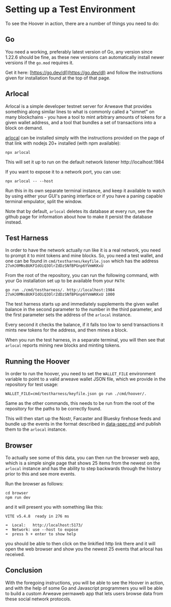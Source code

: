 # Setting up a Test Environment

To see the Hoover in action, there are a number of things you need to do:

## Go

You need a working, preferably latest version of Go, any version since 1.22.6 should be fine, as these new versions can automatically install newer versions if the `go.mod` requires it.

Get it here: [https://go.dev/dl](https://go.dev/dl) and follow the instructions given for installation found at the top of that page.

## Arlocal

Arlocal is a simple developer testnet server for Arweave that provides something along similar lines to what is commonly called a "simnet" on many blockchains - you have a tool to mint arbitrary amounts of tokens for a given wallet address, and a tool that bundles a set of transactions into a block on demand.

[arlocal](https://github.com/textury/arlocal) can be installed simply with the instructions provided on the page of that link with nodejs 20+ installed (with npm available):

    npx arlocal

This will set it up to run on the default network listener http://localhost:1984

If you want to expose it to a network port, you can use:

    npx arlocal -- --host

Run this in its own separate terminal instance, and keep it available to watch by using either your GUI's paning interface or if you have a paning capable terminal empulator, split the window.

Note that by default, `arlocal` deletes its database at every run, see the github page for information about how to make it persist the database instead.

## Test Harness

In order to have the network actually run like it is a real network, you need to prompt it to mint tokens and mine blocks. So, you need a test wallet, and one can be found in `cmd/testharnes/keyfile.json` which has the address `27xHJ0MNsBUKFIdOiQ3OlrZdDzSNfBPGnp6YVmWKKxU`

From the root of the repository, you can run the following command, with your Go installation set up to be available from your `PATH`:

    go run ./cmd/testharness/. http://localhost:1984 27xHJ0MNsBUKFIdOiQ3OlrZdDzSNfBPGnp6YVmWKKxU 1000

The test harness starts up and immediately supplements the given wallet balance in the second parameter to the number in the third parameter, and the first parameter sets the address of the `arlocal` instance.

Every second it checks the balance, if it falls too low to send transactions it mints new tokens for the address, and then mines a block.

When you run the test harness, in a separate terminal, you will then see that `arlocal` reports mining new blocks and minting tokens.

## Running the Hoover

In order to run the hoover, you need to set the `WALLET_FILE` environment variable to point to a valid arweave wallet JSON file, which we provide in the repository for test usage:

    WALLET_FILE=cmd/testharness/keyfile.json go run ./cmd/hoover/.

Same as the other commands, this needs to be run from the root of the repository for the paths to be correctly found.

This will then start up the Nostr, Farcaster and Bluesky firehose feeds and bundle up the events in the format described in [data-spec.md](data-spec.md) and publish them to the `arlocal` instance.

## Browser

To actually see some of this data, you can then run the browser web app, which is a simple single page that shows 25 items from the newest on the `arlocal` instance and has the ability to step backwards through the history prior to this and see more events.

Run the browser as follows:

    cd browser
    npm run dev

and it will present you with something like this:

```
VITE v5.4.8  ready in 276 ms

➜  Local:   http://localhost:5173/
➜  Network: use --host to expose
➜  press h + enter to show help
```

you should be able to then click on the linkified http link there and it will open the web browser and show you the newest 25 events that arlocal has received.

## Conclusion

With the foregoing instructions, you will be able to see the Hoover in action, and with the help of some Go and Javascript programmers you will be able to build a custom Arweave permaweb app that lets users browse data from these social network protocols.
